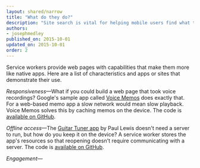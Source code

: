 ```yaml
---
layout: shared/narrow
title: "What do they do?"
description: "Site search is vital for helping mobile users find what they’re looking for in a hurry"
authors:
- josephmedley
published_on: 2015-10-01
updated_on: 2015-10-01
order: 2
---
```


<p class="intro">
  Service workers provide web pages with capabilities that make them more like 
  native apps. Here are a list of characteristics and apps or sites that 
  demonstrate their use.
</p>

*Responsiveness*&mdash;What if you could build a web page that took voice 
recordings? Google's sample app called [Voice Memos](https://voice-memos.appspot.com/) 
does exactly that. For a web-based memo app a slow network would mean slow 
playback. Voice Memos solves this by caching memos on the device. The code is 
[available on GitHub](https://github.com/GoogleChrome/voice-memos).

*Offline access*&mdash;The [Guitar Tuner app](https://guitar-tuner.appspot.com/) 
by Paul Lewis doesn't need a server to run, but how do you keep it on the 
device? A service worker stores the app's resources so that reopening doesn't require 
communicating with a server. The code is [available on GitHub](https://github.com/GoogleChrome/guitar-tuner). 

*Engagement*&mdash;
